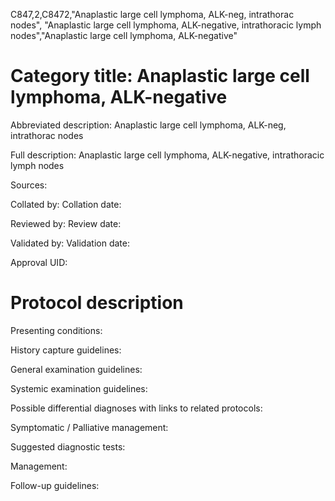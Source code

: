 C847,2,C8472,"Anaplastic large cell lymphoma, ALK-neg, intrathorac nodes", "Anaplastic large cell lymphoma, ALK-negative, intrathoracic lymph nodes","Anaplastic large cell lymphoma, ALK-negative"
# Category title: Anaplastic large cell lymphoma, ALK-negative

Abbreviated description: Anaplastic large cell lymphoma, ALK-neg, intrathorac nodes

Full description: Anaplastic large cell lymphoma, ALK-negative, intrathoracic lymph nodes

Sources:

Collated by:
Collation date:

Reviewed by:
Review date:

Validated by:
Validation date:

Approval UID:

# Protocol description

Presenting conditions:

History capture guidelines:

General examination guidelines:

Systemic examination guidelines:

Possible differential diagnoses with links to related protocols:

Symptomatic / Palliative management:

Suggested diagnostic tests:

Management:

Follow-up guidelines:
